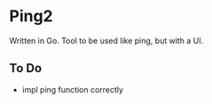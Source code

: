 # Ping2
Written in Go. Tool to be used like ping, but with a UI.

## To Do
* impl ping function correctly
